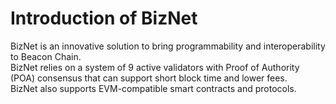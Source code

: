 # Introduction of BizNet

BizNet is an innovative solution to bring programmability and interoperability to Beacon Chain.  
BizNet relies on a system of 9 active validators with Proof of Authority (POA) consensus that can support short block time and lower fees.   
BizNet also supports EVM-compatible smart contracts and protocols. 

